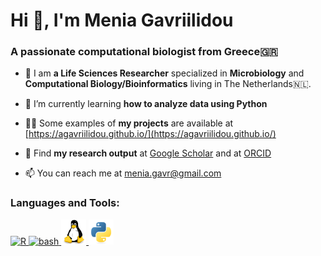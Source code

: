 <h1 align="left">Hi 👋, I'm Menia Gavriilidou</h1>
<h3 align="left">A passionate computational biologist from Greece🇬🇷</h3>

- 🔭 I am **a Life Sciences Researcher** specialized in **Microbiology** and **Computational Biology/Bioinformatics** living in The Netherlands🇳🇱.

- 🌱 I’m currently learning **how to analyze data using Python**

- 👨‍💻 Some examples of **my projects** are available at [https://agavriilidou.github.io/](https://agavriilidou.github.io/)

- 📝 Find **my research output** at [Google Scholar](https://scholar.google.gr/citations?user=qv8D40oAAAAJ&hl=en) and at [ORCID](https://orcid.org/0000-0003-0204-2223)
- 📫 You can reach me at menia.gavr@gmail.com

</p>

<h3 align="left">Languages and Tools:</h3>
<p align="left"> <a href="https://www.r-project.org/" target="_blank" rel="noreferrer"> <img src="https://upload.wikimedia.org/wikipedia/commons/1/1b/R_logo.svg" alt="R" width="40" height="40" /> </a> <a href="https://www.gnu.org/software/bash/" target="_blank" rel="noreferrer"> <img src="https://www.vectorlogo.zone/logos/gnu_bash/gnu_bash-icon.svg" alt="bash" width="40" height="40"/> </a> <a href="https://www.linux.org/" target="_blank" rel="noreferrer"> <img src="https://raw.githubusercontent.com/devicons/devicon/master/icons/linux/linux-original.svg" alt="linux" width="40" height="40"/> </a> <a href="https://www.python.org" target="_blank" rel="noreferrer"> <img src="https://raw.githubusercontent.com/devicons/devicon/master/icons/python/python-original.svg" alt="python" width="40" height="40"/> </a> </p>

